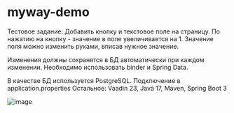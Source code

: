 # myway-demo
Тестовое задание:
Добавить кнопку и текстовое поле на страницу.
По нажатию на кнопку - значение в поле увеличивается на 1.
Значение поля можно изменить руками, вписав нужное значение.

Изменения должны сохранятся в БД автоматически при каждом изменении.
Необходимо использовать binder и Spring Data.

В качестве БД используется PostgreSQL. Подключение в application.properties
Остальное: Vaadin 23, Java 17, Maven, Spring Boot 3 


![image](https://github.com/OksanaVM/myway-demo/assets/79106047/5a336fdd-fc37-40a1-8572-ef34f9ef2cad)


